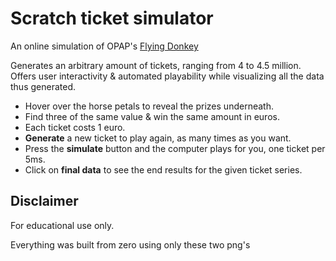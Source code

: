 # Scratch ticket simulator

An online simulation of OPAP's [Flying Donkey](https://www.scratch.gr/en/index#petaeiogaidaros)

Generates an arbitrary amount of tickets, ranging from 4 to 4.5 million.
Offers user interactivity & automated playability while visualizing
all the data thus generated.

- Hover over the horse petals to reveal the prizes underneath.
- Find three of the same value & win the same amount in euros.
- Each ticket costs 1 euro.
- **Generate** a new ticket to play again, as many times as you want.
- Press the **simulate** button and the computer plays for you, one ticket per 5ms.
- Click on **final data** to see the end results for the given ticket series.

## Disclaimer

For educational use only.

Everything was built from zero using only these two png's
